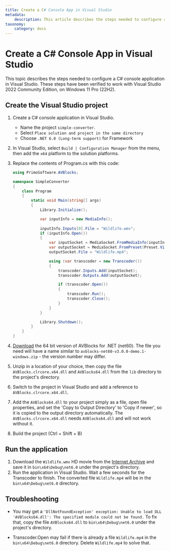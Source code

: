 ```yaml
---
title: Create a C# Console App in Visual Studio
metadata:
    description: This article describes the steps needed to configure a C# console application in Visual Studio.
taxonomy:
    category: docs
---
```


# Create a C# Console App in Visual Studio

This topic describes the steps needed to configure a C# console application in Visual Studio. These steps have been verified to work with Visual Studio 2022 Community Edition, on Windows 11 Pro (22H2).

## Create the Visual Studio project

1. Create a C# console application in Visual Studio.
    * Name the project `simple-converter`. 
    * Select `Place solution and project in the same directory`
    * Choose `.NET 6.0 (Long-term support)` for Framework
2. In Visual Studio, select `Build | Configuration Manager` from the menu, then add the `x64` platform to the solution platforms.
3. Replace the contents of Program.cs with this code:

    ```csharp
    using PrimoSoftware.AVBlocks;

    namespace SimpleConverter
    {
        class Program
        {
            static void Main(string[] args)
            {
                Library.Initialize();

                var inputInfo = new MediaInfo();
                
                inputInfo.Inputs[0].File = "Wildlife.wmv";
                if (inputInfo.Open())
                {
                    var inputSocket = MediaSocket.FromMediaInfo(inputInfo);
                    var outputSocket = MediaSocket.FromPreset(Preset.Video.Generic.MP4.Base_H264_AAC);
                    outputSocket.File = "Wildlife.mp4";

                    using (var transcoder = new Transcoder())
                    {
                        transcoder.Inputs.Add(inputSocket);
                        transcoder.Outputs.Add(outputSocket);

                        if (transcoder.Open())
                        {
                            transcoder.Run();
                            transcoder.Close();
                        }
                    }
                }

                Library.Shutdown();
            }
        }
    }
    ```

4. [Download](https://github.com/avblocks/avblocks-net-core/releases/) the 64 bit version of AVBlocks for .NET (net60). The file you need will have a name similar to `avblocks-net60-v3.0.0-demo.1-windows.zip` - the version number may differ. 
5. Unzip in a location of your choice, then copy the file `AVBlocks.clrcore.x64.dll` and `AVBlocks64.dll` from the `lib` directory to the project's directory. 
6. Switch to the project in Visual Studio and add a reference to `AVBlocks.clrcore.x64.dll`. 
7. Add the `AVBlocks64.dll` to your project simply as a file, open file properties, and set the 'Copy to Output Directory' to 'Copy if newer', so it is copied to the output directory automatically. The `AVBlocks.clrcore.x64.dll` needs `AVBlocks64.dll` and will not work without it.
8. Build the project (Ctrl + Shift + B)

## Run the application

1. Download the `Wildlife.wmv` HD movie from the [Internet Archive](https://archive.org/download/WildlifeHd/Wildlife.wmv) and save it in `bin\x64\Debug\net6.0` under the project's directory.
2. Run the application in Visual Studio. Wait a few seconds for the Transcoder to finish. The converted file `Wildlife.mp4` will be in the `bin\x64\Debug\net6.0` directory.   

## Troubleshooting

* You may get a `'DllNotFoundException' exception: Unable to load DLL 'AVBlocks64.dll': The specified module could not be found.` To fix that, copy the file `AVBlocks64.dll` to `bin\x64\Debug\net6.0` under the project's directory.

* Transcoder.Open may fail if there is already a file `Wildlife.mp4` in the `bin\x64\Debug\net6.0` directory. Delete `Wildlife.mp4` to solve that.         
